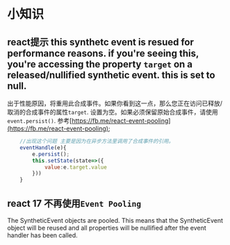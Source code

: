 # 小知识

## react提示 this synthetc event is resued for performance reasons. if you're seeing this, you're accessing the property `target` on a released/nullified synthetic event. this is set to null.

出于性能原因，将重用此合成事件。如果你看到这一点，那么您正在访问已释放/取消的合成事件的属性`target`. 设置为空。如果必须保留原始合成事件，请使用`event.persist()`.
参考[https://fb.me/react-event-pooling](https://fb.me/react-event-pooling);

```javascript react
    //出现这个问题 主要是因为在异步方法里调用了合成事件的引用。
    eventHandle(e){
        e.persist();
        this.setState(state=>({
            value:e.target.value
        }))
    }
```

## react 17 不再使用`Event Pooling`

The SyntheticEvent objects are pooled. This means that the SyntheticEvent object will be reused and all properties will be nullified after the event handler has been called.